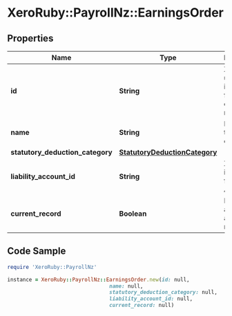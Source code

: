 # XeroRuby::PayrollNz::EarningsOrder

## Properties

Name | Type | Description | Notes
------------ | ------------- | ------------- | -------------
**id** | **String** | Xero unique identifier for an earning rate | [optional] 
**name** | **String** | Name of the earning order | 
**statutory_deduction_category** | [**StatutoryDeductionCategory**](StatutoryDeductionCategory.md) |  | [optional] 
**liability_account_id** | **String** | Xero identifier for Liability Account | [optional] 
**current_record** | **Boolean** | Identifier of a record is active or not. | [optional] [default to true]

## Code Sample

```ruby
require 'XeroRuby::PayrollNz'

instance = XeroRuby::PayrollNz::EarningsOrder.new(id: null,
                                 name: null,
                                 statutory_deduction_category: null,
                                 liability_account_id: null,
                                 current_record: null)
```


